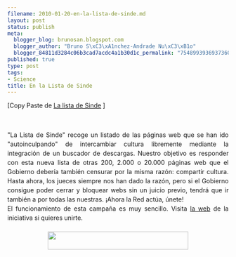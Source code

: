 ```yaml
--- 
filename: 2010-01-20-en-la-lista-de-sinde.md
layout: post
status: publish
meta: 
  blogger_blog: brunosan.blogspot.com
  blogger_author: "Bruno S\xC3\xA1nchez-Andrade Nu\xC3\xB1o"
  blogger_84811d3284c06b3cad7acdc4a1b30d1c_permalink: "7548993936937360607"
published: true
type: post
tags: 
- Science
title: En la Lista de Sinde
---
```

[Copy Paste de <a href="http://lalistadesinde.net/">La lista de Sinde</a>&nbsp;]<br /><br /><span style="font-family:'Lucida Grande', Verdana, sans-serif;font-size:12px;"></span><br /><div style="line-height:1.5em;text-align:justify;text-indent:0;">"La Lista de Sinde" recoge un listado de las páginas web que se han ido "autoinculpando" de intercambiar cultura libremente mediante la integración de un buscador de descargas. Nuestro objetivo es responder con esta nueva lista de otras 200, 2.000 o 20.000 páginas web que el Gobierno debería también censurar por la misma razón: compartir cultura. Hasta ahora, los jueces siempre nos han dado la razón, pero si el Gobierno consigue poder cerrar y bloquear webs sin un juicio previo, tendrá que ir también a por todas las nuestras. ¡Ahora la Red actúa, únete!<br /></div><div style="line-height:1.5em;text-align:justify;text-indent:0;">El funcionamiento de esta campaña es muy sencillo. Visita <a href="http://lalistadesinde.net/">la web</a>&nbsp;de la iniciativa si quieres unirte.<br /></div><div style="line-height:1.5em;text-align:justify;text-indent:0;"><br /></div><div class="separator" style="clear:both;text-align:center;"><a href="http://lalistadesinde.net/"><img border="0" height="41" src="http://1.bp.blogspot.com/_I9rCc9BaIkw/S1eocBtLcNI/AAAAAAAAC3Q/62dAioRp4Ms/s320/oajdhaacc.jpeg" width="320" /></a><br /></div><div style="line-height:1.5em;text-align:justify;text-indent:0;"><br /></div>
